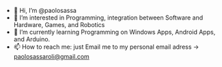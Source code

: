 - 👋 Hi, I’m @paolosassa
- 👀 I’m interested in Programming, integration between Software and Hardware, Games, and Robotics
- 🌱 I’m currently learning Programming on Windows Apps, Android Apps, and Arduino.
- 📫 How to reach me: just Email me to my personal email adress -> paolosassaroli@gmail.com

<!---
paolosassa/paolosassa is a ✨ special ✨ repository because its `README.md` (this file) appears on your GitHub profile.
You can click the Preview link to take a look at your changes.
--->
